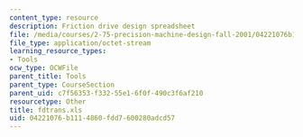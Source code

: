 ```yaml
---
content_type: resource
description: Friction drive design spreadsheet
file: /media/courses/2-75-precision-machine-design-fall-2001/04221076b1114860fdd7600280adcd57_fdtrans.xls
file_type: application/octet-stream
learning_resource_types:
- Tools
ocw_type: OCWFile
parent_title: Tools
parent_type: CourseSection
parent_uid: c7f56353-f332-55e1-6f0f-490c3f6af210
resourcetype: Other
title: fdtrans.xls
uid: 04221076-b111-4860-fdd7-600280adcd57
---
```

